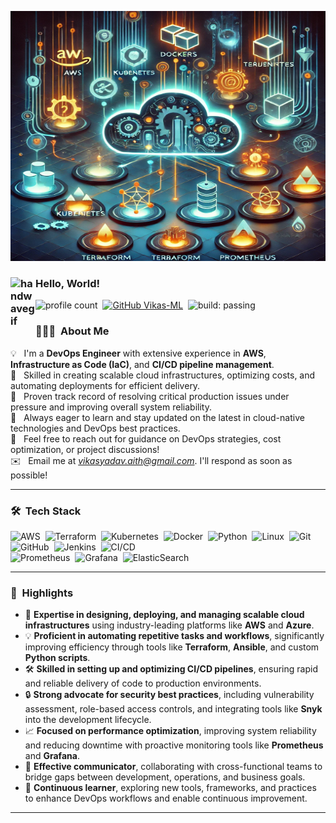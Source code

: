 <p align="center">
 <img width="800" height="400" src="image.png">
</p>

### <img alt="handwavegif" src="https://user-images.githubusercontent.com/39513876/112366216-8cfe7400-8cfe-11eb-8116-7d3dbae20e97.gif" width='40' align="left"/> Hello, World!  
![profile count](https://komarev.com/ghpvc/?username=vikasops&color=blue)&nbsp;
[![GitHub Vikas-ML](https://img.shields.io/github/followers/vikasops?label=follow&style=social)](https://github.com/vikasops)&nbsp;
![build: passing](https://img.shields.io/badge/build-passing-success)

### 👨🏻‍💻 &nbsp;About Me  

💡 &nbsp; I'm a **DevOps Engineer** with extensive experience in **AWS**, **Infrastructure as Code (IaC)**, and **CI/CD pipeline management**.  
🚀 &nbsp; Skilled in creating scalable cloud infrastructures, optimizing costs, and automating deployments for efficient delivery.  
🎯 &nbsp; Proven track record of resolving critical production issues under pressure and improving overall system reliability.  
🌱 &nbsp; Always eager to learn and stay updated on the latest in cloud-native technologies and DevOps best practices.  
💬 &nbsp; Feel free to reach out for guidance on DevOps strategies, cost optimization, or project discussions!  
✉️ &nbsp; Email me at *vikasyadav.aith@gmail.com*. I'll respond as soon as possible!  

---

### 🛠 &nbsp;Tech Stack  

![AWS](https://img.shields.io/badge/-AWS-05122A?style=flat&logo=amazon-aws&logoColor=F90)&nbsp;
![Terraform](https://img.shields.io/badge/-Terraform-05122A?style=flat&logo=terraform&logoColor=7B42BC)&nbsp;
![Kubernetes](https://img.shields.io/badge/-Kubernetes-05122A?style=flat&logo=kubernetes&logoColor=326CE5)&nbsp;
![Docker](https://img.shields.io/badge/-Docker-05122A?style=flat&logo=docker)&nbsp;
![Python](https://img.shields.io/badge/-Python-05122A?style=flat&logo=python)&nbsp;
![Linux](https://img.shields.io/badge/-Linux-05122A?style=flat&logo=linux&logoColor=FCC624)&nbsp;
![Git](https://img.shields.io/badge/-Git-05122A?style=flat&logo=git)&nbsp;
![GitHub](https://img.shields.io/badge/-GitHub-05122A?style=flat&logo=github)&nbsp;
![Jenkins](https://img.shields.io/badge/-Jenkins-05122A?style=flat&logo=jenkins)&nbsp;
![CI/CD](https://img.shields.io/badge/-CI%2FCD-05122A?style=flat&logo=codepipeline)&nbsp;  
![Prometheus](https://img.shields.io/badge/-Prometheus-05122A?style=flat&logo=prometheus)&nbsp;
![Grafana](https://img.shields.io/badge/-Grafana-05122A?style=flat&logo=grafana)&nbsp;
![ElasticSearch](https://img.shields.io/badge/-ElasticSearch-05122A?style=flat&logo=elasticsearch)&nbsp;

---

### 🚀 &nbsp;Highlights  

- 🌟 **Expertise in designing, deploying, and managing scalable cloud infrastructures** using industry-leading platforms like **AWS** and **Azure**.  
- 💡 **Proficient in automating repetitive tasks and workflows**, significantly improving efficiency through tools like **Terraform**, **Ansible**, and custom **Python scripts**.  
- 🛠️ **Skilled in setting up and optimizing CI/CD pipelines**, ensuring rapid and reliable delivery of code to production environments.  
- 🔒 **Strong advocate for security best practices**, including vulnerability assessment, role-based access controls, and integrating tools like **Snyk** into the development lifecycle.  
- 📈 **Focused on performance optimization**, improving system reliability and reducing downtime with proactive monitoring tools like **Prometheus** and **Grafana**.  
- 💬 **Effective communicator**, collaborating with cross-functional teams to bridge gaps between development, operations, and business goals.  
- 🌱 **Continuous learner**, exploring new tools, frameworks, and practices to enhance DevOps workflows and enable continuous improvement.  

---
